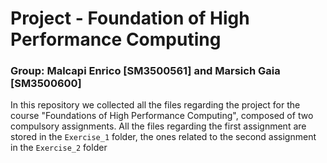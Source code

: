 # Project - Foundation of High Performance Computing
### Group: Malcapi Enrico [SM3500561] and Marsich Gaia [SM3500600]
In this repository we collected all the files regarding the project for the course "Foundations of High Performance Computing", composed of two compulsory assignments. All the files regarding the first assignment are stored in the `Exercise_1` folder, the ones related to the second assignment in the `Exercise_2` folder
